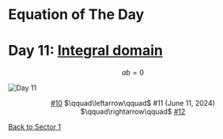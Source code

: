 # Equation of The Day

# Day 11: [Integral domain](https://en.wikipedia.org/wiki/Integral_domain)

$$ab=0$$

<picture><img alt="Day 11" src="0011.png"></picture>

<center><a href="0010.html">#10</a> $\qquad\leftarrow\qquad$ #11 (June 11, 2024) $\qquad\rightarrow\qquad$ <a href="0012.html">#12</a></center>

[Back to Sector 1](../0-63.md)

<script src="https://utteranc.es/client.js" repo="12AbBa/eotd" issue-term="pathname" theme="github-light" crossorigin="anonymous" async> </script>